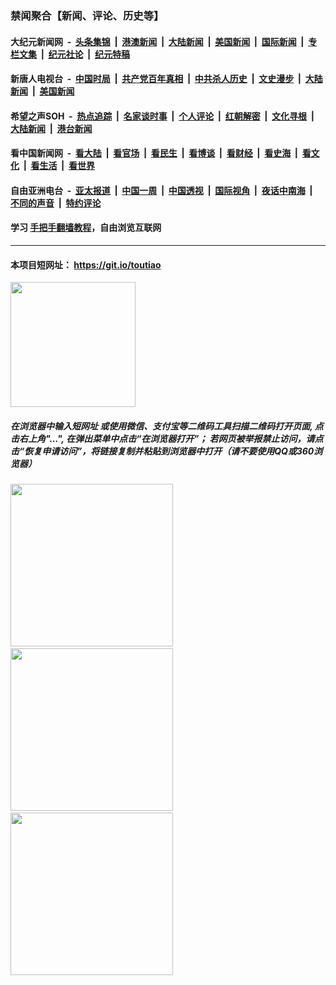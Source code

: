 ### 禁闻聚合【新闻、评论、历史等】

#### 大纪元新闻网 &nbsp;-&nbsp; [头条集锦](indexes/E头条集锦.md?t=02102244) &nbsp;|&nbsp; [港澳新闻](indexes/E港澳新闻.md?t=02102244)  &nbsp;|&nbsp; [大陆新闻](indexes/E大陆新闻.md?t=02102244) &nbsp;|&nbsp; [美国新闻](indexes/E美国新闻.md?t=02102244) &nbsp;|&nbsp; [国际新闻](indexes/E国际新闻.md?t=02102244) &nbsp;|&nbsp; [专栏文集](indexes/E专栏文集.md?t=02102244) &nbsp;|&nbsp; [纪元社论](indexes/E纪元社论.md?t=02102244) &nbsp;|&nbsp; [纪元特稿](indexes/E纪元特稿.md?t=02102244) 

#### 新唐人电视台 &nbsp;-&nbsp; [中国时局](indexes/N中国时局.md?t=02102244) &nbsp;|&nbsp; [共产党百年真相](indexes/N共产党百年真相.md?t=02102244) &nbsp;|&nbsp; [中共杀人历史](indexes/N中共杀人历史.md?t=02102244) &nbsp;|&nbsp; [文史漫步](indexes/N文史漫步.md?t=02102244) &nbsp;|&nbsp; [大陆新闻](indexes/N大陆新闻.md?t=02102244) &nbsp;|&nbsp; [美国新闻](indexes/N美国新闻.md?t=02102244)

#### 希望之声SOH &nbsp;-&nbsp; [热点追踪](indexes/H热点追踪.md?t=02102244) &nbsp;|&nbsp; [名家谈时事](indexes/H名家谈时事.md?t=02102244) &nbsp;|&nbsp; [个人评论](indexes/H个人评论.md?t=02102244)  &nbsp;|&nbsp; [红朝解密](indexes/H红朝解密.md?t=02102244) &nbsp;|&nbsp; [文化寻根](indexes/H文化寻根.md?t=02102244) &nbsp;|&nbsp; [大陆新闻](indexes/H大陆新闻.md?t=02102244) &nbsp;|&nbsp; [港台新闻](indexes/H港台新闻.md?t=02102244)

#### 看中国新闻网 &nbsp;-&nbsp; [看大陆](indexes/S看大陆.md?t=02102244) &nbsp;|&nbsp; [看官场](indexes/S看官场.md?t=02102244) &nbsp;|&nbsp; [看民生](indexes/S看民生.md?t=02102244)  &nbsp;|&nbsp; [看博谈](indexes/S看博谈.md?t=02102244) &nbsp;|&nbsp; [看财经](indexes/S看财经.md?t=02102244) &nbsp;|&nbsp; [看史海](indexes/S看史海.md?t=02102244) &nbsp;|&nbsp; [看文化](indexes/S看文化.md?t=02102244) &nbsp;|&nbsp; [看生活](indexes/S看生活.md?t=02102244) &nbsp;|&nbsp; [看世界](indexes/S看世界.md?t=02102244)

#### 自由亚洲电台 &nbsp;-&nbsp; [亚太报道](indexes/R亚太报道.md?t=02102244) &nbsp;|&nbsp; [中国一周](indexes/R中国一周.md?t=02102244) &nbsp;|&nbsp; [中国透视](indexes/R中国透视.md?t=02102244)  &nbsp;|&nbsp; [国际视角](indexes/R国际视角.md?t=02102244) &nbsp;|&nbsp; [夜话中南海](indexes/R夜话中南海.md?t=02102244) &nbsp;|&nbsp; [不同的声音](indexes/R不同的声音.md?t=02102244) &nbsp;|&nbsp; [特约评论](indexes/R特约评论.md?t=02102244)

#### 学习 [手把手翻墙教程](https://github.com/gfw-breaker/guides/wiki)，自由浏览互联网

----

#### 本项目短网址： https://git.io/toutiao
<img src="https://raw.githubusercontent.com/gfw-breaker/banned-news/master/scripts/img/qr.png" width="200px"/>  

##### 在浏览器中输入短网址 或使用微信、支付宝等二维码工具扫描二维码打开页面, 点击右上角"...", 在弹出菜单中点击“在浏览器打开”； 若网页被举报禁止访问，请点击“恢复申请访问”，将链接复制并粘贴到浏览器中打开（请不要使用QQ或360浏览器）

<img src="https://raw.githubusercontent.com/gfw-breaker/banned-news/master/scripts/img/1.png" width="260px"/> &nbsp; <img src="https://raw.githubusercontent.com/gfw-breaker/banned-news/master/scripts/img/2.png" width="260px"/> &nbsp; <img src="https://raw.githubusercontent.com/gfw-breaker/banned-news/master/scripts/img/3.png" width="260px"/>
